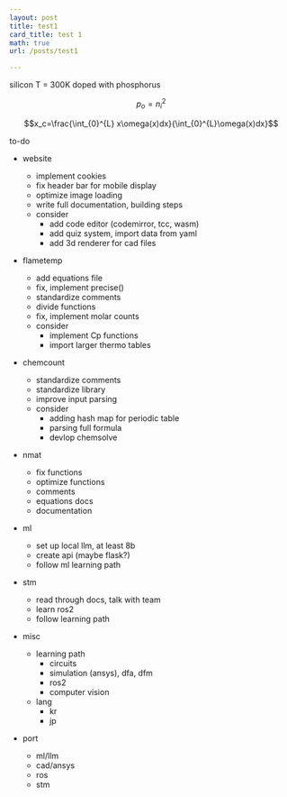 ```yaml
---
layout: post
title: test1
card_title: test 1
math: true
url: /posts/test1

---
```


silicon
T = 300K
doped with phosphorus


$$p_o={n_i^2}$$

$$x_c=\frac{\int_{0}^{L} x\omega(x)dx}{\int_{0}^{L}\omega(x)dx}$$



to-do
- website
  - implement cookies
  - fix header bar for mobile display
  - optimize image loading
  - write full documentation, building steps
  - consider
    - add code editor (codemirror, tcc, wasm)
    - add quiz system, import data from yaml
    - add 3d renderer for cad files

- flametemp
  - add equations file
  - fix, implement precise()
  - standardize comments
  - divide functions
  - fix, implement molar counts
  - consider
    - implement Cp functions
    - import larger thermo tables

- chemcount
  - standardize comments
  - standardize library
  - improve input parsing
  - consider
    - adding hash map for periodic table
    - parsing full formula
    - devlop chemsolve

- nmat
  - fix functions
  - optimize functions
  - comments
  - equations docs
  - documentation

- ml
  - set up local llm, at least 8b
  - create api (maybe flask?)
  - follow ml learning path

- stm
  - read through docs, talk with team
  - learn ros2
  - follow learning path

- misc
  - learning path
    - circuits
    - simulation (ansys), dfa, dfm
    - ros2
    - computer vision
  - lang
    - kr
    - jp

- port
  - ml/llm
  - cad/ansys
  - ros
  - stm